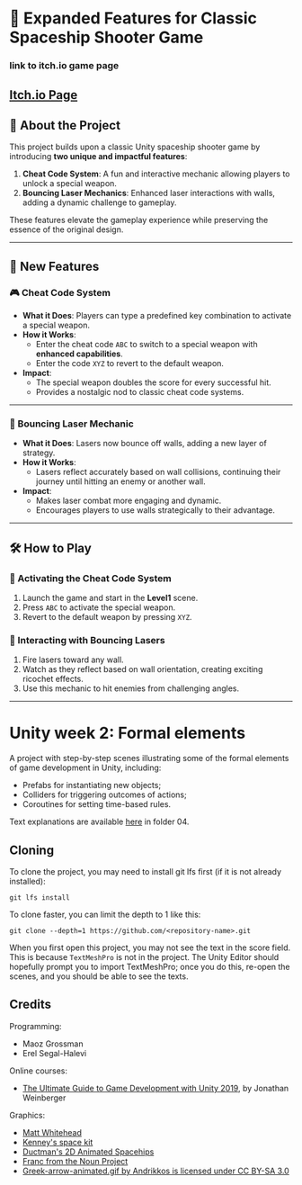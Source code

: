# 🚀 Expanded Features for Classic Spaceship Shooter Game
### link to itch.io game page
[Itch.io Page](https://blackeswadeh.itch.io/assigment3-spaceshipgame-expansion)
---
## 🌟 About the Project
This project builds upon a classic Unity spaceship shooter game by introducing **two unique and impactful features**:
1. **Cheat Code System**: A fun and interactive mechanic allowing players to unlock a special weapon.
2. **Bouncing Laser Mechanics**: Enhanced laser interactions with walls, adding a dynamic challenge to gameplay.

These features elevate the gameplay experience while preserving the essence of the original design.

---

## 🔑 New Features

### 🎮 Cheat Code System
- **What it Does**: Players can type a predefined key combination to activate a special weapon.
- **How it Works**:
  - Enter the cheat code `ABC` to switch to a special weapon with **enhanced capabilities**.
  - Enter the code `XYZ` to revert to the default weapon.
- **Impact**:
  - The special weapon doubles the score for every successful hit.
  - Provides a nostalgic nod to classic cheat code systems.

---

### 🔄 Bouncing Laser Mechanic
- **What it Does**: Lasers now bounce off walls, adding a new layer of strategy.
- **How it Works**:
  - Lasers reflect accurately based on wall collisions, continuing their journey until hitting an enemy or another wall.
- **Impact**:
  - Makes laser combat more engaging and dynamic.
  - Encourages players to use walls strategically to their advantage.

---

## 🛠️ How to Play

### 🚀 Activating the Cheat Code System
1. Launch the game and start in the **Level1** scene.
2. Press `ABC` to activate the special weapon.
3. Revert to the default weapon by pressing `XYZ`.

### 🔄 Interacting with Bouncing Lasers
1. Fire lasers toward any wall.
2. Watch as they reflect based on wall orientation, creating exciting ricochet effects.
3. Use this mechanic to hit enemies from challenging angles.

---

# Unity week 2: Formal elements

A project with step-by-step scenes illustrating some of the formal elements of game development in Unity, including: 

* Prefabs for instantiating new objects;
* Colliders for triggering outcomes of actions;
* Coroutines for setting time-based rules.

Text explanations are available 
[here](https://github.com/gamedev-at-ariel/gamedev-5782) in folder 04.

## Cloning
To clone the project, you may need to install git lfs first (if it is not already installed):

    git lfs install 

To clone faster, you can limit the depth to 1 like this:

    git clone --depth=1 https://github.com/<repository-name>.git

When you first open this project, you may not see the text in the score field.
This is because `TextMeshPro` is not in the project.
The Unity Editor should hopefully prompt you to import TextMeshPro;
once you do this, re-open the scenes, and you should be able to see the texts.



## Credits

Programming:
* Maoz Grossman
* Erel Segal-Halevi

Online courses:
* [The Ultimate Guide to Game Development with Unity 2019](https://www.udemy.com/the-ultimate-guide-to-game-development-with-unity/), by Jonathan Weinberger

Graphics:
* [Matt Whitehead](https://ccsearch.creativecommons.org/photos/7fd4a37b-8d1a-4d4c-80a2-4ca4a3839941)
* [Kenney's space kit](https://kenney.nl/assets/space-kit)
* [Ductman's 2D Animated Spacehips](https://assetstore.unity.com/packages/2d/characters/2d-animated-spaceships-96852)
* [Franc from the Noun Project](https://commons.wikimedia.org/w/index.php?curid=64661575)
* [Greek-arrow-animated.gif by Andrikkos is licensed under CC BY-SA 3.0](https://search.creativecommons.org/photos/2db102af-80d0-4ec8-9171-1ac77d2565ce)

